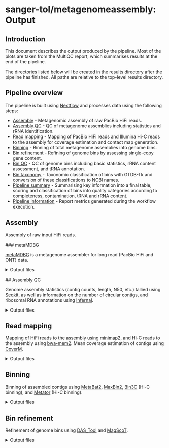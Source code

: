 # sanger-tol/metagenomeassembly: Output

## Introduction

This document describes the output produced by the pipeline. Most of the plots are taken from the MultiQC report, which summarises results at the end of the pipeline.

The directories listed below will be created in the results directory after the pipeline has finished. All paths are relative to the top-level results directory.

## Pipeline overview

The pipeline is built using [Nextflow](https://www.nextflow.io/) and processes data using the following steps:

- [Assembly](#assembly) - Metagenomic assembly of raw PacBio HiFi reads.
- [Assembly QC](#assembly-qc) - QC of metagenome assemblies including statistics and rRNA identification.
- [Read mapping](#read-mapping) - Mapping of PacBio HiFi reads and Illumina Hi-C reads to the assembly for coverage estimation and contact map generation.
- [Binning](#binning) - Binning of total metagenome assemblies into genome bins.
- [Bin refinement](#bin-refinement) - Refining of genome bins by assessing single-copy gene content.
- [Bin QC](#bin-refinement) - QC of genome bins including basic statistics, rRNA content assessment, and tRNA annotation.
- [Bin taxonomy](#bin-taxonomy) - Taxonomic classification of bins with GTDB-Tk and conversion of these classifications to NCBI names.
- [Pipeline summary](#pipeline-summary) - Summarising key information into a final table, scoring and classification of bins into quality categories according to completeness, contamination, tRNA and rRNA content.
- [Pipeline information](#pipeline-information) - Report metrics generated during the workflow execution.

## Assembly

Assembly of raw input HiFi reads.

### metaMDBG

[metaMDBG](https://github.com/GaetanBenoitDev/metaMDBG) is a metagenome assembler for long read (PacBio HiFi and ONT) data.

<details markdown="1">
<summary>Output files</summary>

- `assembly/`
  - `fasta/[sampleid]_metamdbg.contigs.fasta.gz`: the output assembled contigs.
  - `log/[sampleid]_metamdbg.metaMDBG.log`: log file detailing metaMDBG assembly process.

</details>

## Assembly QC

Genome assembly statistics (contig counts, length, N50, etc.) tallied using [Seqkit](https://bioinf.shenwei.me/seqkit/), as well as information on the number of circular contigs, and ribosomal RNA annotations using [Infernal](http://eddylab.org/infernal/).

<details markdown="1">
<summary>Output files</summary>

- `assembly/qc/`
  - `[sampleid]_[assembler].stats.tsv`: TSV of assembly statistics.
  - `[sampleid]_[assembler].rrna.tbl`: TSV of rRNA annotations per contig.

</details>

## Read mapping

Mapping of HiFi reads to the assembly using [minimap2](https://github.com/lh3/minimap2), and Hi-C reads to the assembly using [bwa-mem2](https://github.com/bwa-mem2/bwa-mem2). Mean coverage estimation of contigs using [CoverM](https://github.com/wwood/CoverM).

<details markdown="1">
<summary>Output files</summary>

- `assembly/mapping/`
  - `[sampleid]_[assembler].minimap2.hifi.bam`: Alignment BAM of HiFi reads to the assembly.
  - `[sampleid]_[assembler].minimap2.hifi.depth.txt`: TSV of per-contig mean coverages estimated using CoverM.
  - `[sampleid]_[assembler].bwa-mem2.hic.bam`: Alignment BAM of HiFi reads to the assembly.

</details>

## Binning

Binning of assembled contigs using [MetaBat2](https://bitbucket.org/berkeleylab/metabat/src/master/), [MaxBin2](https://sourceforge.net/projects/maxbin2/), [Bin3C](https://github.com/cerebis/bin3C) (Hi-C binning), and [Metator](https://github.com/koszullab/metaTOR/) (Hi-C binning).

<details markdown="1">
<summary>Output files</summary>

- `bins/`
  - `fasta/[binner]/*.f(n|ast)a.gz`: Bins in gzipped fasta format output by the given binner.
  - `log/[binner]/*`: Log files and other output from each binner.

</details>

## Bin refinement

Refinement of genome bins using [DAS_Tool](https://github.com/cmks/DAS_Tool) and [MagScoT](https://github.com/ikmb/MAGScoT).

<details markdown="1">
<summary>Output files</summary>

- `bins/`
  - `fasta/[binner]/*.f(n|ast)a.gz`: Bins in gzipped fasta format output by the given binner.
  - `log/[binner]/*`: Log files and other output from each binner.

## Bin QC

QC of genome bins, including summary statistics using [Seqkit](https://bioinf.shenwei.me/seqkit/), completeness/contamination assessment using [CheckM2](https://github.com/chklovski/CheckM2), rRNA identification using the assembly rRNA annotations, and tRNA annotation using [tRNAscan-SE](https://github.com/UCSC-LoweLab/tRNAscan-SE).

<details markdown="1">
<summary>Output files</summary>

- `bins/`
  - `qc/[sampleid]-[assembler]-[binner].stats.tsv`: TSV of assembly statistics.
  - `qc/[sampleid]-checkm2.tsv`: TSV of single-copy-gene checking results for all bins from CheckM2.
  - `qc/trnascan-se/[sampleid]-[assembler]-[binner]*`: Bin-level outputs of tRNAScan-SE.
  - `qc/[sampleid]-[assembler]-[binner].trnascan_summary.tsv`: Aggregated summary of tRNAScan-SE results for all bins.
  - `qc/[sampleid]-[assembler]-[binner].rrna_summary.tsv`: Counts of rRNA genes for each bin.

</details>

## Bin Taxonomy

Taxonomic classification of bins with [GTDB-TK](https://github.com/Ecogenomics/GTDBTk/) and conversion of GTDB taxonomy classifications to NCBI classifications using [TaxonKit](https://bioinf.shenwei.me/taxonkit/).

<details markdown="1">
<summary>Output files</summary>

- `bins/`
  - `taxonomy/gtdbtk.[sampleid].summary.tsv`: GTDB-Tk summary TSV with classifications for each bin.
  - `taxonomy/gtdbtk.[sampleid]_ncbi.tsv`: TSV file containing the GTDB-Tk to NCBI classification translation.
  - `taxonomy/[sampleid].gtdb_to_ncbi.tsv`: TSV file containing the GTDB-Tk to NCBI classification translation, with associated NCBI taxids.
  - `taxonomy/gtdbtk.[sampleid].classify.tree.gz`: Reference tree in Newick format containing query genomes placed with pplacer.
  - `taxonomy/gtdbtk.[sampleid].markers_summary.tsv`: A summary of unique, duplicated, and missing markers within the 120 bacterial marker set, or the 53 archaeal marker set for each submitted genome.
  - `taxonomy/gtdbtk.[sampleid].*msa.fasta.gz`: FASTA files containing MSA of submitted and reference genomes.
  - `taxonomy/gtdbtk.[sampleid].filtered.tsv`: A list of genomes with an insufficient number of amino acids in MSA.
  - `taxonomy/gtdbtk.[sampleid].failed_genomes.tsv`: TSV of genomes which failed classification by GTDB-TK.
  - `taxonomy/gtdbtk.[sampleid].log`: The console output of GTDB-Tk saved to disk.
  - `taxonomy/gtdbtk.[sampleid].warnings.log`: The verbose output of any GTDB-Tk warnings which were encountered.

</details>

## Bin summary

Summarising key information into a final table, scoring and classification of bins into quality categories according to completeness, contamination, tRNA and rRNA content.

<details markdown="1">
<summary>Output files</summary>

- `bins/`
  - `[sampleid].bin_summary.tsv`: Bin level summary with statistics, completeness/contamination checks, ncRNA content, and taxonomic classifications.
  - `[sampleid].group_summary.tsv`: Aggregated summary for each assembly:binner combination showing the counts of bins in each quality category.

</details>

## Pipeline information

<details markdown="1">
<summary>Output files</summary>

- `pipeline_info/`
  - Reports generated by Nextflow: `execution_report.html`, `execution_timeline.html`, `execution_trace.txt` and `pipeline_dag.dot`/`pipeline_dag.svg`.
  - Reformatted samplesheet files used as input to the pipeline: `samplesheet.valid.csv`.
  - Parameters used by the pipeline run: `params.json`.

</details>

[Nextflow](https://www.nextflow.io/docs/latest/tracing.html) provides excellent functionality for generating various reports relevant to the running and execution of the pipeline. This will allow you to troubleshoot errors with the running of the pipeline, and also provide you with other information such as launch commands, run times and resource usage.

